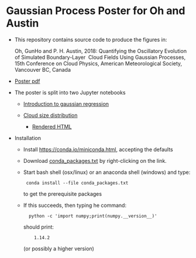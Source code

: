 # Gaussian Process Poster for Oh and Austin

* This repository contains source code to produce the figures in:

  Oh, GunHo and P. H. Austin, 2018: Quantifying the Oscillatory Evolution of Simulated Boundary-Layer  Cloud Fields Using Gaussian Processes, 15th Conference on Cloud Physics, American Meteorological Society, Vancouver BC, Canada

* [Poster pdf](loh_austin_amscloud_2018.pdf)

* The poster is split into two Jupyter notebooks

  * [Introduction to gaussian regression](notebooks/gaussian_regression.ipynb)

  * [Cloud size distribution](notebook/cloud_oscillation.ipynb)
  
      * [Rendered HTML](https://cdn.rawgit.com/phaustin/gaussian_processes_ams_2018/df436a91/notebook/cloud_oscillation.html)

* Installation

  * Install https://conda.io/miniconda.html, accepting the defaults

  * Download [conda_packages.txt](https://raw.githubusercontent.com/phaustin/gaussian_processes_ams_2018/master/utils/conda_packages.txt) by right-clicking on the link.

  * Start bash shell (osx/linux) or an anaconda shell (windows) and type:

         conda install --file conda_packages.txt

    to get the prerequisite packages

  * If this succeeds, then typing he command:

          python -c 'import numpy;print(numpy.__version__)'
 
     should print:

            1.14.2

     (or possibly a higher version)
